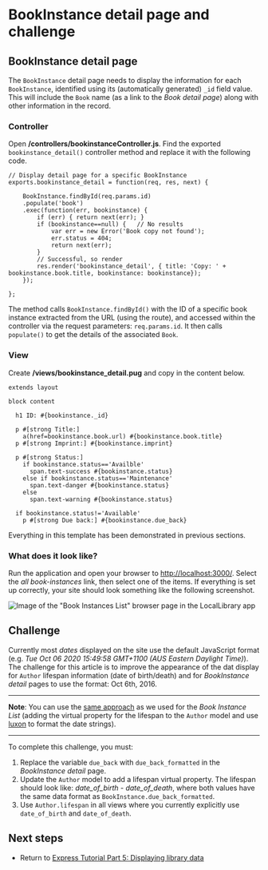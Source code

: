 # BookInstance detail page and challenge

## BookInstance detail page

The `BookInstance` detail page needs to display the information for each `BookInstance`, identified using its (automatically generated) `_id` field value. This will include the `Book` name (as a link to the *Book detail page*) along with other information in the record.

### Controller

Open **/controllers/bookinstanceController.js**. Find the exported `bookinstance_detail()` controller method and replace it with the following code.
```
// Display detail page for a specific BookInstance
exports.bookinstance_detail = function(req, res, next) {
    
    BookInstance.findById(req.params.id)
    .populate('book')
    .exec(function(err, bookinstance) {
        if (err) { return next(err); }
        if (bookinstance==null) {   // No results
            var err = new Error('Book copy not found');
            err.status = 404;
            return next(err);
        }
        // Successful, so render
        res.render('bookinstance_detail', { title: 'Copy: ' + bookinstance.book.title, bookinstance: bookinstance});
    });
    
};
```
The method calls `BookInstance.findById()` with the ID of a specific book instance extracted from the URL (using the route), and accessed within the controller via the request parameters: `req.params.id`. It then calls `populate()` to get the details of the associated `Book`.

### View

Create **/views/bookinstance_detail.pug** and copy in the content below.
```
extends layout 

block content 

  h1 ID: #{bookinstance._id} 

  p #[strong Title:] 
    a(href=bookinstance.book.url) #{bookinstance.book.title} 
  p #[strong Imprint:] #{bookinstance.imprint} 

  p #[strong Status:] 
    if bookinstance.status=='Availble'
      span.text-success #{bookinstance.status} 
    else if bookinstance.status=='Maintenance'
      span.text-danger #{bookinstance.status}  
    else 
      span.text-warning #{bookinstance.status} 

  if bookinstance.status!='Available' 
    p #[strong Due back:] #{bookinstance.due_back}
```
Everything in this template has been demonstrated in previous sections.

### What does it look like?

Run the application and open your browser to [http://localhost:3000/](http://localhost:3000/). Select the *all book-instances* link, then select one of the items. If everything is set up correctly, your site should look something like the following screenshot.

![Image of the "Book Instances List" browser page in the LocalLibrary app](https://developer.mozilla.org/en-US/docs/Learn/Server-side/Express_Nodejs/Displaying_data/BookInstance_detail_page_and_challenge/locallibary_express_bookinstance_detail.png)

## Challenge

Currently most *dates* displayed on the site use the default JavaScript format (e.g. *Tue Oct 06 2020 15:49:58 GMT+1100 (AUS Eastern Daylight Time)*). The challenge for this article is to improve the appearance of the dat display for `Author` lifespan information (date of birth/death) and for *BookInstance detail* pages to use the format: Oct 6th, 2016.

<hr>

**Note**: You can use the [same approach](https://github.com/AndrewSRea/My_Learning_Port/tree/main/JavaScript/Server-Side_Website_Programming/Express_Web_Framework/Express_Tutorial_5/Subtutorial_5_12#bookinstance-detail-page-and-challenge) as we used for the *Book Instance List* (adding the virtual property for the lifespan to the `Author` model and use [luxon](https://www.npmjs.com/package/luxon) to format the date strings).

<hr>

To complete this challenge, you must:

1. Replace the variable `due_back` with `due_back_formatted` in the *BookInstance detail* page.
2. Update the `Author` model to add a lifespan virtual property. The lifespan should look like: *date_of_birth - date_of_death*, where both values have the same data format as `BookInstance.due_back_formatted`.
3. Use `Author.lifespan` in all views where you currently explicitly use `date_of_birth` and `date_of_death`.

## Next steps

* Return to [Express Tutorial Part 5: Displaying library data](https://github.com/AndrewSRea/My_Learning_Port/tree/main/JavaScript/Server-Side_Website_Programming/Express_Web_Framework/Express_Tutorial_5#express-tutorial-part-5-displaying-library-data)